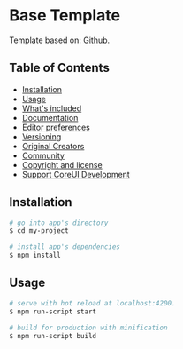 # Base Template 

Template based on: [Github](https://github.com/coreui/coreui-angular).


## Table of Contents

* [Installation](#installation)
* [Usage](#usage)
* [What's included](#whats-included)
* [Documentation](#documentation)
* [Editor preferences](#editor-preferences)
* [Versioning](#versioning)
* [Original Creators](#original-creators)
* [Community](#community)
* [Copyright and license](#copyright-and-license)
* [Support CoreUI Development](#support-coreui-development)

## Installation

``` bash
# go into app's directory
$ cd my-project

# install app's dependencies
$ npm install
```

## Usage

``` bash
# serve with hot reload at localhost:4200.
$ npm run-script start

# build for production with minification
$ npm run-script build
```
